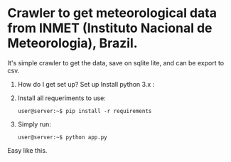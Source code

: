 # Crawler to get meteorological data from INMET (Instituto Nacional de Meteorologia), Brazil.
It's simple crawler to get the data, save on sqlite lite, and can be export to csv.

1. How do I get set up? Set up Install python 3.x :

2. Install all requeriments to use:
	```
	user@server:~$ pip install -r requirements
	```
3. Simply run:
    ```
	user@server:~$ python app.py
	```

Easy like this.
